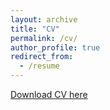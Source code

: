```yaml
---
layout: archive
title: "CV"
permalink: /cv/
author_profile: true
redirect_from:
  - /resume
---
```


[Download CV here](http://ebatty.github.io/files/Batty_CV.pdf)
